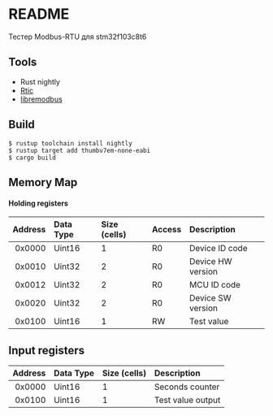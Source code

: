 # README
Тестер Modbus-RTU для stm32f103c8t6

## Tools
* Rust nightly
* [Rtic](https://rtic.rs/1/book/en/)
* [libremodbus](https://github.com/nucleron/libremodbus)

## Build
```
$ rustup toolchain install nightly
$ rustup target add thumbv7em-none-eabi
$ cargo build
```

## Memory Map

#### Holding registers
Address | Data Type | Size (cells) | Access | Description 
-------:|:----------|:-------------|:-------|:------------------------------
0x0000  | Uint16    | 1            | R0     | Device ID code
0x0010  | Uint32    | 2            | R0     | Device HW version
0x0012  | Uint32    | 2            | R0     | MCU ID code
0x0020  | Uint32    | 2            | R0     | Device SW version
0x0100  | Uint16    | 1            | RW     | Test value

## Input registers
Address | Data Type | Size (cells) | Description 
-------:|:----------|:-------------|:---------------------
0x0000  | Uint16    | 1            | Seconds counter
0x0100  | Uint16    | 1            | Test value output
